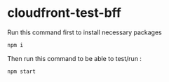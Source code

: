 # cloudfront-test-bff
Run this command first to install necessary packages 

```jsx
npm i
```

Then run this command to be able to test/run : 

```jsx
npm start
```
